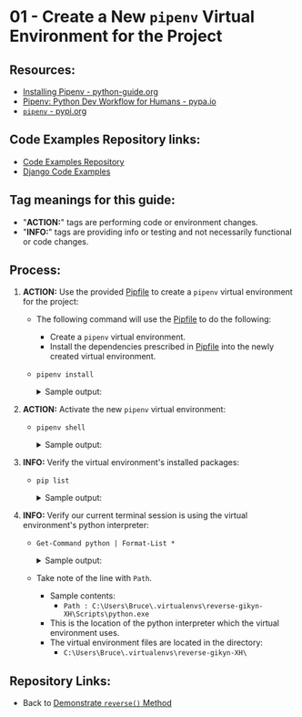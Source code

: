 # 01 - Create a New `pipenv` Virtual Environment for the Project

## Resources:
* [Installing Pipenv - python-guide.org](https://docs.python-guide.org/dev/virtualenvs/#installing-pipenv)
* [Pipenv: Python Dev Workflow for Humans - pypa.io](https://pipenv.pypa.io/en/latest/)
* [`pipenv` - pypi.org](https://pypi.org/project/pipenv/)


## Code Examples Repository links:
* [Code Examples Repository](../../../README.md)
* [Django Code Examples](../../README.md)

## Tag meanings for this guide:
* "**ACTION:**" tags are performing code or environment changes.
* "**INFO:**" tags are providing info or testing and not necessarily functional or code changes.

## Process:
1. **ACTION:** Use the provided [Pipfile](../Pipfile) to create a `pipenv` virtual environment for the project:
    * The following command will use the [Pipfile](../Pipfile) to do the following:
        * Create a `pipenv` virtual environment.
        * Install the dependencies prescribed in [Pipfile](../Pipfile) into the newly created virtual environment.
    * `pipenv install`
        <details>
        <summary>Sample output:</summary>

            PS C:\Users\Bruce\Programming\examples\django\reverse> pipenv install
            Creating a virtualenv for this project...
            Pipfile: C:\Users\Bruce\Programming\examples\django\reverse\Pipfile
            Using C:/Users/Bruce/AppData/Local/Programs/Python/Python310/python.exe (3.10.6) to create virtualenv...
            [=== ] Creating virtual environment...
              creator CPython3Windows(dest=C:\Users\Bruce\.virtualenvs\reverse-gikyn-XH, clear=False, no_vcs_ignore=False, global=False)
              seeder FromAppData(download=False, pip=bundle, setuptools=bundle, wheel=bundle, via=copy, app_data_dir=C:\Users\Bruce\AppData\Local\pypa\virtualenv)
                added seed packages: pip==22.2.2, setuptools==64.0.3, wheel==0.37.1
              activators BashActivator,BatchActivator,FishActivator,NushellActivator,PowerShellActivator,PythonActivator

            Successfully created virtual environment!
            Virtualenv location: C:\Users\Bruce\.virtualenvs\reverse-gikyn-XH
            Installing dependencies from Pipfile.lock (2d0928)...
              ================================ 5/5 - 00:00:08
            To activate this project's virtualenv, run pipenv shell.
            Alternatively, run a command inside the virtualenv with pipenv run.
            PS C:\Users\Bruce\Programming\examples\django\reverse>
        </details>

1. **ACTION:** Activate the new `pipenv` virtual environment:
    * `pipenv shell`
        <details>
        <summary>Sample output:</summary>

            PS C:\Users\Bruce\Programming\examples\django\reverse> pipenv shell
            Launching subshell in virtual environment...
            PowerShell 7.2.6
            Copyright (c) Microsoft Corporation.

            https://aka.ms/powershell
            Type 'help' to get help.

            PS C:\Users\Bruce\Programming\examples\django\reverse>
        </details>

1. **INFO:** Verify the virtual environment's installed packages:
    * `pip list`
        <details>
        <summary>Sample output:</summary>

            PS C:\Users\Bruce\Programming\examples\django\reverse> pip list
            Package    Version
            ---------- -------
            asgiref    3.5.2
            Django     4.0
            docutils   0.19
            pip        22.2.2
            setuptools 64.0.3
            sqlparse   0.4.2
            tzdata     2022.2
            wheel      0.37.1
            PS C:\Users\Bruce\Programming\examples\django\reverse>
        </details>

1. **INFO:** Verify our current terminal session is using the virtual environment's python interpreter:
    * `Get-Command python | Format-List *`
        <details>
        <summary>Sample output:</summary>

            PS C:\Users\Bruce\Programming\examples\django\reverse> Get-Command python | Format-List *

            HelpUri            :
            FileVersionInfo    : File:             C:\Users\Bruce\.virtualenvs\reverse-gikyn-XH\Scripts\python.exe
                                InternalName:     Python Launcher
                                OriginalFilename: py.exe
                                FileVersion:      3.10.6
                                FileDescription:  Python
                                Product:          Python
                                ProductVersion:   3.10.6
                                Debug:            False
                                Patched:          False
                                PreRelease:       False
                                PrivateBuild:     False
                                SpecialBuild:     False
                                Language:         Language Neutral

            Path               : C:\Users\Bruce\.virtualenvs\reverse-gikyn-XH\Scripts\python.exe
            Extension          : .exe
            Definition         : C:\Users\Bruce\.virtualenvs\reverse-gikyn-XH\Scripts\python.exe
            Source             : C:\Users\Bruce\.virtualenvs\reverse-gikyn-XH\Scripts\python.exe
            Version            : 3.10.6150.1013
            Visibility         : Public
            OutputType         : {System.String}
            Name               : python.exe
            CommandType        : Application
            ModuleName         :
            Module             :
            RemotingCapability : PowerShell
            Parameters         :
            ParameterSets      :


            PS C:\Users\Bruce\Programming\examples\django\reverse>
        </details>
    * Take note of the line with `Path`.
        * Sample contents:
            * `Path : C:\Users\Bruce\.virtualenvs\reverse-gikyn-XH\Scripts\python.exe`
        * This is the location of the python interpreter which the virtual environment uses.
        * The virtual environment files are located in the directory:
            * `C:\Users\Bruce\.virtualenvs\reverse-gikyn-XH\`






## Repository Links:
* Back to [Demonstrate `reverse()` Method](./notes.md)
